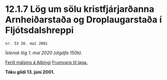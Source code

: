 # 12.1.7 Lög um sölu kristfjárjarðanna Arnheiðarstaða og Droplaugarstaða í Fljótsdalshreppi

`nr. 53 26. maí 2001`

_Íslensk lög 1. maí 2020 (útgáfa 150b)._

[Ferill málsins á Alþingi](https://www.althingi.is/thingstorf/thingmalalistar-eftir-thingum/ferill/?ltg=126&mnr=626)
[Frumvarp til laga.](https://www.althingi.is/altext/126/s/1001.html)

**Tóku gildi 13. júní 2001.**

